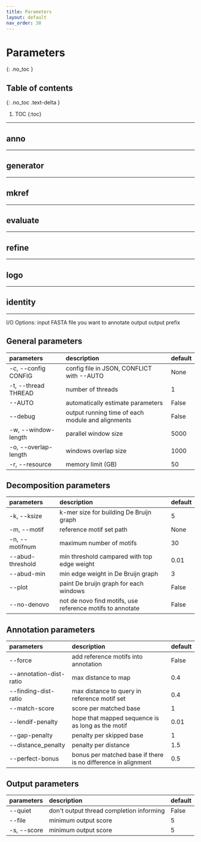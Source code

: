 ```yaml
---
title: Parameters
layout: default
nav_order: 30
---
```


# **Parameters**
{: .no_toc }

## Table of contents
{: .no_toc .text-delta }

1. TOC
{:toc}

---


## **anno**

---

## **generator**

---

## **mkref**

---

## **evaluate**

---

## **refine**

---
## **logo**

---

## **identity**

---

I/O Options:
  input                 FASTA file you want to annotate
  output                output prefix

## General parameters

| parameters        | description          | default |
|:-------------|:------------------|:------|
| -c, --config CONFIG   | config file in JSON, CONFLICT with --AUTO | None |
| -t, --thread THREAD   | number of threads | 1 |
| --AUTO                | automatically estimate parameters | False |
| --debug               | output running time of each module and alignments | False |
| -w, --window-length | parallel window size | 5000 |
| -o, --overlap-length | windows overlap size | 1000 |
| -r, --resource | memory limit (GB) | 50 |

## Decomposition parameters

| parameters        | description          | default |
|:-------------|:------------------|:------|
| -k, --ksize      | k-mer size for building De Bruijn graph | 5 |
| -m, --motif      | reference motif set path | None |
| -n, --motifnum | maximum number of motifs | 30 |
| --abud-threshold | min threshold campared with top edge weight | 0.01 |
| --abud-min | min edge weight in De Bruijn graph | 3 |
| --plot | paint De bruijn graph for each windows | False |
| --no-denovo | not de novo find motifs, use reference motifs to annotate | False |

## Annotation parameters

| parameters        | description          | default |
|:-------------|:------------------|:------|
| --force | add reference motifs into annotation | False |
| --annotation-dist-ratio | max distance to map | 0.4 |
| --finding-dist-ratio | max distance to query in reference motif set | 0.4 |
| --match-score | score per matched base | 1 |
| --lendif-penalty | hope that mapped sequence is as long as the motif | 0.01 |
| --gap-penalty | penalty per skipped base | 1 |
| --distance_penalty | penalty per distance | 1.5 |
| --perfect-bonus | bonus per matched base if there is no difference in alignment | 0.5 |

## Output parameters

| parameters        | description          | default |
|:-------------|:------------------|:------|
| --quiet | don't output thread completion informing | False |
| --file | minimum output score | 5 |
| -s, --score | minimum output score | 5 |

